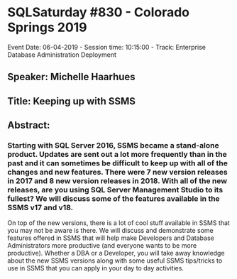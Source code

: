 # SQLSaturday #830 - Colorado Springs 2019
Event Date: 06-04-2019 - Session time: 10:15:00 - Track: Enterprise Database Administration  Deployment
## Speaker: Michelle Haarhues
## Title: Keeping up with SSMS
## Abstract:
### Starting with SQL Server 2016, SSMS became a stand-alone product.  Updates are sent out a lot more frequently than in the past and it can sometimes be difficult to keep up with all of the changes and new features.  There were 7 new version releases in 2017 and 8 new version releases in 2018.  With all of the new releases, are you using SQL Server Management Studio to its fullest?  We will discuss some of the features available in the SSMS v17 and v18.

On top of the new versions, there is a lot of cool stuff available in SSMS that you may not be aware is there.  We will discuss and demonstrate some features offered in SSMS that will help make Developers and Database Administrators more productive (and everyone wants to be more productive).  Whether a DBA or a Developer, you will take away knowledge about the new SSMS versions along with some useful SSMS tips/tricks to use in SSMS that you can apply in your day to day activities.
